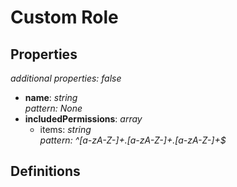 # Custom Role

<!-- markdownlint-disable MD036 -->

## Properties

*additional properties: false*

- **name**: *string*
  <br>*pattern: None*
- **includedPermissions**: *array*
  - items: *string*
    <br>*pattern: ^[a-zA-Z-]+\.[a-zA-Z-]+\.[a-zA-Z-]+$*

## Definitions


